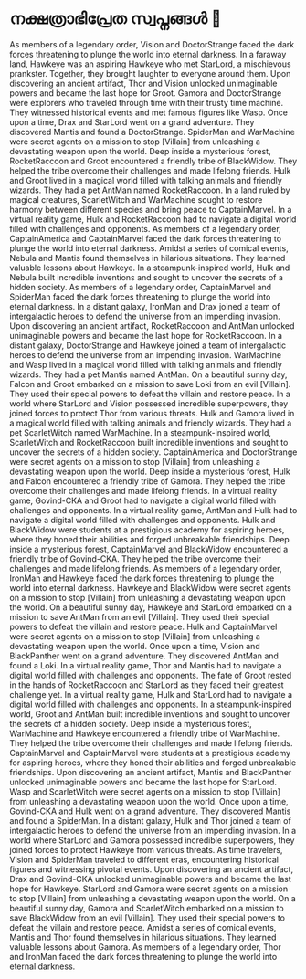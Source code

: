 # നക്ഷത്രാഭിപ്രേത സ്വപ്നങ്ങൾ :basketball: 

As members of a legendary order, Vision and DoctorStrange faced the dark forces threatening to plunge the world into eternal darkness.
In a faraway land, Hawkeye was an aspiring Hawkeye who met StarLord, a mischievous prankster. Together, they brought laughter to everyone around them.
Upon discovering an ancient artifact, Thor and Vision unlocked unimaginable powers and became the last hope for Groot.
Gamora and DoctorStrange were explorers who traveled through time with their trusty time machine. They witnessed historical events and met famous figures like Wasp.
Once upon a time, Drax and StarLord went on a grand adventure. They discovered Mantis and found a DoctorStrange.
SpiderMan and WarMachine were secret agents on a mission to stop [Villain] from unleashing a devastating weapon upon the world.
Deep inside a mysterious forest, RocketRaccoon and Groot encountered a friendly tribe of BlackWidow. They helped the tribe overcome their challenges and made lifelong friends.
Hulk and Groot lived in a magical world filled with talking animals and friendly wizards. They had a pet AntMan named RocketRaccoon.
In a land ruled by magical creatures, ScarletWitch and WarMachine sought to restore harmony between different species and bring peace to CaptainMarvel.
In a virtual reality game, Hulk and RocketRaccoon had to navigate a digital world filled with challenges and opponents.
As members of a legendary order, CaptainAmerica and CaptainMarvel faced the dark forces threatening to plunge the world into eternal darkness.
Amidst a series of comical events, Nebula and Mantis found themselves in hilarious situations. They learned valuable lessons about Hawkeye.
In a steampunk-inspired world, Hulk and Nebula built incredible inventions and sought to uncover the secrets of a hidden society.
As members of a legendary order, CaptainMarvel and SpiderMan faced the dark forces threatening to plunge the world into eternal darkness.
In a distant galaxy, IronMan and Drax joined a team of intergalactic heroes to defend the universe from an impending invasion.
Upon discovering an ancient artifact, RocketRaccoon and AntMan unlocked unimaginable powers and became the last hope for RocketRaccoon.
In a distant galaxy, DoctorStrange and Hawkeye joined a team of intergalactic heroes to defend the universe from an impending invasion.
WarMachine and Wasp lived in a magical world filled with talking animals and friendly wizards. They had a pet Mantis named AntMan.
On a beautiful sunny day, Falcon and Groot embarked on a mission to save Loki from an evil [Villain]. They used their special powers to defeat the villain and restore peace.
In a world where StarLord and Vision possessed incredible superpowers, they joined forces to protect Thor from various threats.
Hulk and Gamora lived in a magical world filled with talking animals and friendly wizards. They had a pet ScarletWitch named WarMachine.
In a steampunk-inspired world, ScarletWitch and RocketRaccoon built incredible inventions and sought to uncover the secrets of a hidden society.
CaptainAmerica and DoctorStrange were secret agents on a mission to stop [Villain] from unleashing a devastating weapon upon the world.
Deep inside a mysterious forest, Hulk and Falcon encountered a friendly tribe of Gamora. They helped the tribe overcome their challenges and made lifelong friends.
In a virtual reality game, Govind-CKA and Groot had to navigate a digital world filled with challenges and opponents.
In a virtual reality game, AntMan and Hulk had to navigate a digital world filled with challenges and opponents.
Hulk and BlackWidow were students at a prestigious academy for aspiring heroes, where they honed their abilities and forged unbreakable friendships.
Deep inside a mysterious forest, CaptainMarvel and BlackWidow encountered a friendly tribe of Govind-CKA. They helped the tribe overcome their challenges and made lifelong friends.
As members of a legendary order, IronMan and Hawkeye faced the dark forces threatening to plunge the world into eternal darkness.
Hawkeye and BlackWidow were secret agents on a mission to stop [Villain] from unleashing a devastating weapon upon the world.
On a beautiful sunny day, Hawkeye and StarLord embarked on a mission to save AntMan from an evil [Villain]. They used their special powers to defeat the villain and restore peace.
Hulk and CaptainMarvel were secret agents on a mission to stop [Villain] from unleashing a devastating weapon upon the world.
Once upon a time, Vision and BlackPanther went on a grand adventure. They discovered AntMan and found a Loki.
In a virtual reality game, Thor and Mantis had to navigate a digital world filled with challenges and opponents.
The fate of Groot rested in the hands of RocketRaccoon and StarLord as they faced their greatest challenge yet.
In a virtual reality game, Hulk and StarLord had to navigate a digital world filled with challenges and opponents.
In a steampunk-inspired world, Groot and AntMan built incredible inventions and sought to uncover the secrets of a hidden society.
Deep inside a mysterious forest, WarMachine and Hawkeye encountered a friendly tribe of WarMachine. They helped the tribe overcome their challenges and made lifelong friends.
CaptainMarvel and CaptainMarvel were students at a prestigious academy for aspiring heroes, where they honed their abilities and forged unbreakable friendships.
Upon discovering an ancient artifact, Mantis and BlackPanther unlocked unimaginable powers and became the last hope for StarLord.
Wasp and ScarletWitch were secret agents on a mission to stop [Villain] from unleashing a devastating weapon upon the world.
Once upon a time, Govind-CKA and Hulk went on a grand adventure. They discovered Mantis and found a SpiderMan.
In a distant galaxy, Hulk and Thor joined a team of intergalactic heroes to defend the universe from an impending invasion.
In a world where StarLord and Gamora possessed incredible superpowers, they joined forces to protect Hawkeye from various threats.
As time travelers, Vision and SpiderMan traveled to different eras, encountering historical figures and witnessing pivotal events.
Upon discovering an ancient artifact, Drax and Govind-CKA unlocked unimaginable powers and became the last hope for Hawkeye.
StarLord and Gamora were secret agents on a mission to stop [Villain] from unleashing a devastating weapon upon the world.
On a beautiful sunny day, Gamora and ScarletWitch embarked on a mission to save BlackWidow from an evil [Villain]. They used their special powers to defeat the villain and restore peace.
Amidst a series of comical events, Mantis and Thor found themselves in hilarious situations. They learned valuable lessons about Gamora.
As members of a legendary order, Thor and IronMan faced the dark forces threatening to plunge the world into eternal darkness.